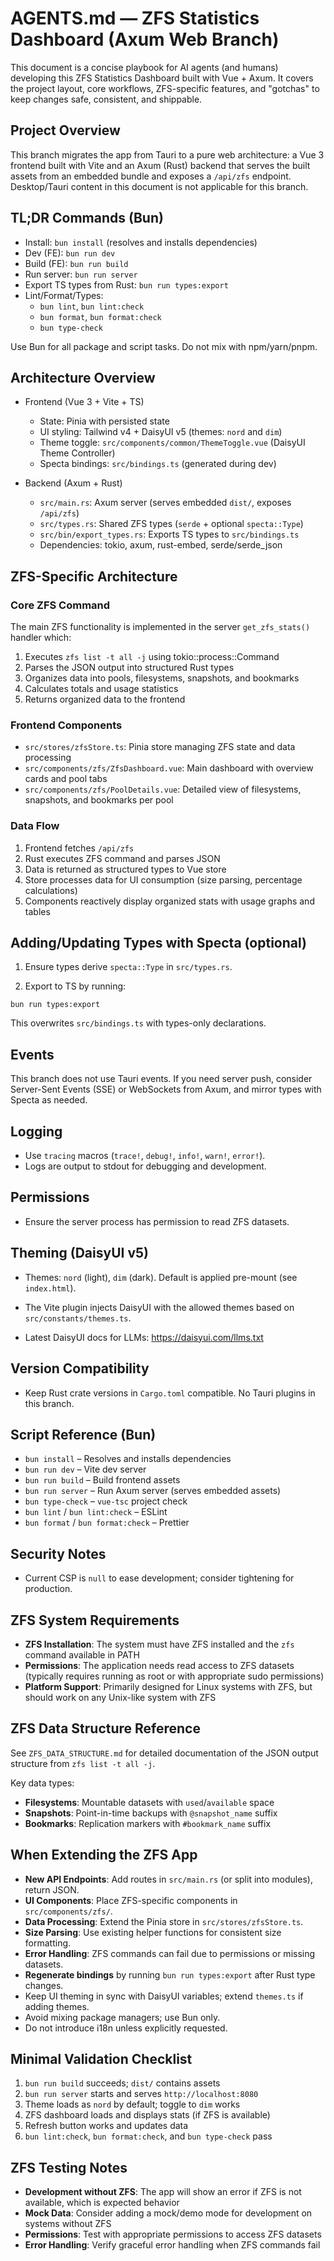 # AGENTS.md — ZFS Statistics Dashboard (Axum Web Branch)

This document is a concise playbook for AI agents (and humans) developing this ZFS Statistics Dashboard built with Vue + Axum. It covers the project layout, core workflows, ZFS-specific features, and "gotchas" to keep changes safe, consistent, and shippable.

## Project Overview

This branch migrates the app from Tauri to a pure web architecture: a Vue 3 frontend built with Vite and an Axum (Rust) backend that serves the built assets from an embedded bundle and exposes a `/api/zfs` endpoint. Desktop/Tauri content in this document is not applicable for this branch.

## TL;DR Commands (Bun)

- Install: `bun install` (resolves and installs dependencies)
- Dev (FE): `bun run dev`
- Build (FE): `bun run build`
- Run server: `bun run server`
- Export TS types from Rust: `bun run types:export`
- Lint/Format/Types:
  - `bun lint`, `bun lint:check`
  - `bun format`, `bun format:check`
  - `bun type-check`

Use Bun for all package and script tasks. Do not mix with npm/yarn/pnpm.

## Architecture Overview

- Frontend (Vue 3 + Vite + TS)
  - State: Pinia with persisted state
  - UI styling: Tailwind v4 + DaisyUI v5 (themes: `nord` and `dim`)
  - Theme toggle: `src/components/common/ThemeToggle.vue` (DaisyUI Theme Controller)
  - Specta bindings: `src/bindings.ts` (generated during dev)

- Backend (Axum + Rust)
  - `src/main.rs`: Axum server (serves embedded `dist/`, exposes `/api/zfs`)
  - `src/types.rs`: Shared ZFS types (`serde` + optional `specta::Type`)
  - `src/bin/export_types.rs`: Exports TS types to `src/bindings.ts`
  - Dependencies: tokio, axum, rust-embed, serde/serde_json

## ZFS-Specific Architecture

### Core ZFS Command
The main ZFS functionality is implemented in the server `get_zfs_stats()` handler which:
1. Executes `zfs list -t all -j` using tokio::process::Command
2. Parses the JSON output into structured Rust types
3. Organizes data into pools, filesystems, snapshots, and bookmarks
4. Calculates totals and usage statistics
5. Returns organized data to the frontend

### Frontend Components
- `src/stores/zfsStore.ts`: Pinia store managing ZFS state and data processing
- `src/components/zfs/ZfsDashboard.vue`: Main dashboard with overview cards and pool tabs
- `src/components/zfs/PoolDetails.vue`: Detailed view of filesystems, snapshots, and bookmarks per pool

### Data Flow
1. Frontend fetches `/api/zfs`
2. Rust executes ZFS command and parses JSON
3. Data is returned as structured types to Vue store
4. Store processes data for UI consumption (size parsing, percentage calculations)
5. Components reactively display organized stats with usage graphs and tables

## Adding/Updating Types with Specta (optional)

1) Ensure types derive `specta::Type` in `src/types.rs`.

2) Export to TS by running:

```
bun run types:export
```

This overwrites `src/bindings.ts` with types-only declarations.

## Events

This branch does not use Tauri events. If you need server push, consider Server-Sent Events (SSE) or WebSockets from Axum, and mirror types with Specta as needed.

## Logging

- Use `tracing` macros (`trace!`, `debug!`, `info!`, `warn!`, `error!`).
- Logs are output to stdout for debugging and development.


## Permissions

- Ensure the server process has permission to read ZFS datasets.

## Theming (DaisyUI v5)

- Themes: `nord` (light), `dim` (dark). Default is applied pre-mount (see `index.html`).
- The Vite plugin injects DaisyUI with the allowed themes based on `src/constants/themes.ts`.

- Latest DaisyUI docs for LLMs: https://daisyui.com/llms.txt

## Version Compatibility

- Keep Rust crate versions in `Cargo.toml` compatible. No Tauri plugins in this branch.

## Script Reference (Bun)

- `bun install` – Resolves and installs dependencies
- `bun run dev` – Vite dev server
- `bun run build` – Build frontend assets
- `bun run server` – Run Axum server (serves embedded assets)
- `bun type-check` – `vue-tsc` project check
- `bun lint` / `bun lint:check` – ESLint
- `bun format` / `bun format:check` – Prettier

## Security Notes

- Current CSP is `null` to ease development; consider tightening for production.

## ZFS System Requirements

- **ZFS Installation**: The system must have ZFS installed and the `zfs` command available in PATH
- **Permissions**: The application needs read access to ZFS datasets (typically requires running as root or with appropriate sudo permissions)
- **Platform Support**: Primarily designed for Linux systems with ZFS, but should work on any Unix-like system with ZFS

## ZFS Data Structure Reference

See `ZFS_DATA_STRUCTURE.md` for detailed documentation of the JSON output structure from `zfs list -t all -j`.

Key data types:
- **Filesystems**: Mountable datasets with `used`/`available` space
- **Snapshots**: Point-in-time backups with `@snapshot_name` suffix
- **Bookmarks**: Replication markers with `#bookmark_name` suffix

## When Extending the ZFS App

- **New API Endpoints**: Add routes in `src/main.rs` (or split into modules), return JSON.
- **UI Components**: Place ZFS-specific components in `src/components/zfs/`.
- **Data Processing**: Extend the Pinia store in `src/stores/zfsStore.ts`.
- **Size Parsing**: Use existing helper functions for consistent size formatting.
- **Error Handling**: ZFS commands can fail due to permissions or missing datasets.
- **Regenerate bindings** by running `bun run types:export` after Rust type changes.
- Keep UI theming in sync with DaisyUI variables; extend `themes.ts` if adding themes.
- Avoid mixing package managers; use Bun only.
- Do not introduce i18n unless explicitly requested.

## Minimal Validation Checklist

1) `bun run build` succeeds; `dist/` contains assets
2) `bun run server` starts and serves `http://localhost:8080`
3) Theme loads as `nord` by default; toggle to `dim` works
4) ZFS dashboard loads and displays stats (if ZFS is available)
5) Refresh button works and updates data
6) `bun lint:check`, `bun format:check`, and `bun type-check` pass

## ZFS Testing Notes

- **Development without ZFS**: The app will show an error if ZFS is not available, which is expected behavior
- **Mock Data**: Consider adding a mock/demo mode for development on systems without ZFS
- **Permissions**: Test with appropriate permissions to access ZFS datasets
- **Error Handling**: Verify graceful error handling when ZFS commands fail
